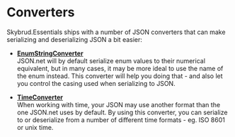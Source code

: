 ﻿# Converters

Skybrud.Essentials ships with a number of JSON converters that can make serializing and deserializing JSON a bit easier:

- [**EnumStringConverter**](./EnumStringConverter.md)  
  JSON.net will by default serialize enum values to their numerical equivalent, but in many cases, it may be more ideal to use the name of the enum instead. This converter will help you doing that - and also let you control the casing used when serializing to JSON.

- [**TimeConverter**](./TimeConverter.md)  
  When working with time, your JSON may use another format than the one JSON.net uses by default. By using this converter, you can serialize to or deserialize from a number of different time formats - eg. ISO 8601 or unix time.